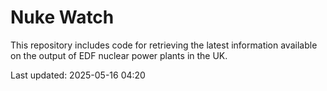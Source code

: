 # Nuke Watch

This repository includes code for retrieving the latest information available on the output of EDF nuclear power plants in the UK.

Last updated: 2025-05-16 04:20